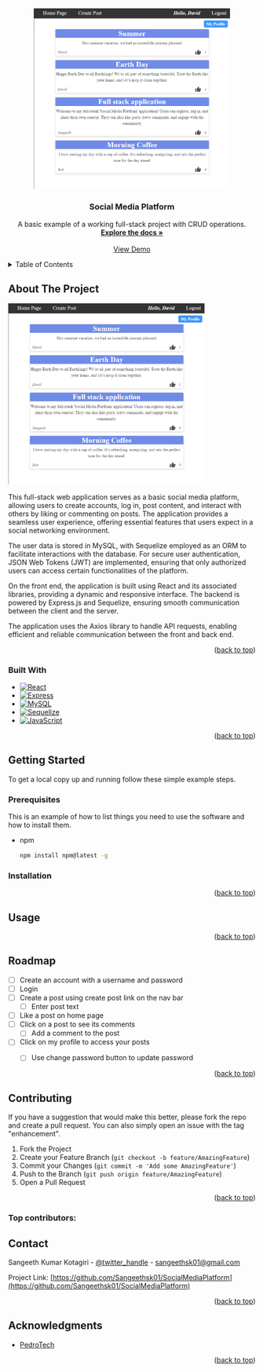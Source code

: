 <a id="readme-top"></a>

<!-- PROJECT LOGO -->
<br />
<div align="center">
  <a href="https://github.com/Sangeethsk01/SocialMediaPlatform>
   <div align="center">
  <img src="images/homePage.png" alt="product-screenshot" width="400" />
</div>
  </a>

<h3 align="center">Social Media Platform</h3>

  <p align="center">
    A basic example of a working full-stack project with CRUD operations.
    <br />
    <a href="[https://github.com/Sangeethsk01/SocialMediaPlatform](https://github.com/Sangeethsk01/SocialMediaPlatform)"><strong>Explore the docs »</strong></a>
    <br />
    <br />
    <a href="https://github.com/Sangeethsk01/SocialMediaPlatform">View Demo</a>
    <!-- Report Bug -->
    <!-- Request Feature -->
  </p>
</div>



<!-- TABLE OF CONTENTS -->
<details>
  <summary>Table of Contents</summary>
  <ol>
    <li>
      <a href="#about-the-project">About The Project</a>
      <ul>
        <li><a href="#built-with">Built With</a></li>
      </ul>
    </li>
    <li>
      <a href="#getting-started">Getting Started</a>
      <ul>
        <li><a href="#prerequisites">Prerequisites</a></li>
        <li><a href="#installation">Installation</a></li>
      </ul>
    </li>
    <li><a href="#usage">Usage</a></li>
    <li><a href="#roadmap">Roadmap</a></li>
    <li><a href="#contributing">Contributing</a></li>
    <li><a href="#contact">Contact</a></li>
    <li><a href="#acknowledgments">Acknowledgments</a></li>
  </ol>
</details>



<!-- ABOUT THE PROJECT -->
## About The Project

<img src="images/homePage.png" alt="product-screenshot" width="400" />

This full-stack web application serves as a basic social media platform, allowing users to create accounts, log in, post content, and interact with others by liking or commenting on posts. The application provides a seamless user experience, offering essential features that users expect in a social networking environment.

The user data is stored in MySQL, with Sequelize employed as an ORM to facilitate interactions with the database. For secure user authentication, JSON Web Tokens (JWT) are implemented, ensuring that only authorized users can access certain functionalities of the platform.

On the front end, the application is built using React and its associated libraries, providing a dynamic and responsive interface. The backend is powered by Express.js and Sequelize, ensuring smooth communication between the client and the server.

The application uses the Axios library to handle API requests, enabling efficient and reliable communication between the front and back end.<p align="right">(<a href="#readme-top">back to top</a>)</p>



### Built With

* [![React][React.js]][React-url]
* [![Express][Express.js]][Express-url]
* [![MySQL][MySQL]][MySQL-url]
* [![Sequelize][Sequelize]][Sequelize-url]
* [![JavaScript][JavaScript]][JavaScript-url]
  

<p align="right">(<a href="#readme-top">back to top</a>)</p>



<!-- GETTING STARTED -->
## Getting Started

To get a local copy up and running follow these simple example steps.

### Prerequisites

This is an example of how to list things you need to use the software and how to install them.
* npm
  ```sh
  npm install npm@latest -g
  ```

### Installation

<!-- Comming soon -->

<p align="right">(<a href="#readme-top">back to top</a>)</p>



<!-- USAGE EXAMPLES -->
## Usage

<p align="right">(<a href="#readme-top">back to top</a>)</p>



<!-- ROADMAP -->
## Roadmap

- [ ] Create an account with a username and password
- [ ] Login 
- [ ] Create a post using create post link on the nav bar
    - [ ] Enter post text
- [ ] Like a post on home page
- [ ] Click on a post to see its comments
    - [ ] Add a comment to the post
- [ ] Click on my profile to access your posts
    - [ ] Use change password button to update password


<p align="right">(<a href="#readme-top">back to top</a>)</p>



<!-- CONTRIBUTING -->
## Contributing

If you have a suggestion that would make this better, please fork the repo and create a pull request. You can also simply open an issue with the tag "enhancement".

1. Fork the Project
2. Create your Feature Branch (`git checkout -b feature/AmazingFeature`)
3. Commit your Changes (`git commit -m 'Add some AmazingFeature'`)
4. Push to the Branch (`git push origin feature/AmazingFeature`)
5. Open a Pull Request

<p align="right">(<a href="#readme-top">back to top</a>)</p>

### Top contributors:



<!-- CONTACT -->
## Contact

Sangeeth Kumar Kotagiri - [@twitter_handle](https://x.com/sangeethsk01) - sangeethsk01@gmail.com

Project Link: [https://github.com/Sangeethsk01/SocialMediaPlatform](https://github.com/Sangeethsk01/SocialMediaPlatform)

<p align="right">(<a href="#readme-top">back to top</a>)</p>



<!-- ACKNOWLEDGMENTS -->
## Acknowledgments
* [PedroTech](https://github.com/machadop1407/FullStack-Course/tree/Episode14)

<p align="right">(<a href="#readme-top">back to top</a>)</p>



<!-- MARKDOWN LINKS & IMAGES -->
<!-- https://www.markdownguide.org/basic-syntax/#reference-style-links -->
[contributors-shield]: https://img.shields.io/github/contributors/github_username/repo_name.svg?style=for-the-badge
[contributors-url]: https://github.com/github_username/repo_name/graphs/contributors
[forks-shield]: https://img.shields.io/github/forks/github_username/repo_name.svg?style=for-the-badge
[forks-url]: https://github.com/github_username/repo_name/network/members
[linkedin-shield]: https://img.shields.io/badge/-LinkedIn-black.svg?style=for-the-badge&logo=linkedin&colorB=555
[linkedin-url]: https://linkedin.com/in/linkedin_username
[React.js]: https://img.shields.io/badge/React-20232A?style=for-the-badge&logo=react&logoColor=61DAFB
[React-url]: https://reactjs.org/
[Express.js]: https://img.shields.io/badge/Express.js-000000?style=for-the-badge&logo=express&logoColor=white
[Express-url]: https://expressjs.com/
[MySQL]: https://img.shields.io/badge/MySQL-4479A1?style=for-the-badge&logo=mysql&logoColor=white
[MySQL-url]: https://www.mysql.com/
[Sequelize]: https://img.shields.io/badge/Sequelize-52B0E7?style=for-the-badge&logo=sequelize&logoColor=white
[Sequelize-url]: https://sequelize.org/
[JavaScript]: https://img.shields.io/badge/JavaScript-F7DF1E?style=for-the-badge&logo=javascript&logoColor=black
[JavaScript-url]: https://developer.mozilla.org/en-US/docs/Web/JavaScript


